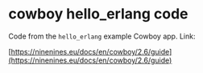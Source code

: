 # cowboy hello_erlang code

Code from the `hello_erlang` example Cowboy app. Link: 

[https://ninenines.eu/docs/en/cowboy/2.6/guide](https://ninenines.eu/docs/en/cowboy/2.6/guide)